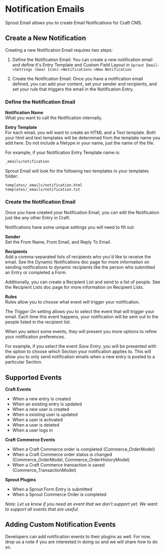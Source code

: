 # Notification Emails

Sprout Email allows you to create Email Notifications for Craft CMS.

## Create a New Notification

Creating a new Notification Email requires two steps:

1. Define the Notification Email: You can create a new notification email and define it's Entry Template and Custom Field Layout in `Sprout Email->Settings (Gear Icon)->Notifications->New Notification`

2. Create the Notification Email: Once you have a notification email defined, you can add your content, set your sender and recipients, and set your rule that triggers the email in the Notification Entry.

### Define the Notification Email

**Notification Name**<br>
What you want to call the Notification internally.

**Entry Template**<br>
For each email, you will want to create an HTML and a Text template.  Both your html and text templates will be determined from the template name you add here.  Do not include a filetype in your name, just the name of the file.

For example, if your Notification Entry Template name is:

``` html
_emails/notification
```

Sprout Email will look for the following two templates in your templates folder:

```
templates/_emails/notification.html
templates/_emails/notification.txt
```

### Create the Notification Email

Once you have created your Notification Email, you can edit the Notification just like any other Entry in Craft.

Notifications have some unique settings you will need to fill out:

**Sender**<br>
Set the From Name, From Email, and Reply To Email.

**Recipients**<br>
Add a comma-separated lists of recipients who you'd like to receive the email.  See the Dynamic Notifications doc page for more information on sending notifications to dynamic recipients like the person who submitted an Entry or completed a Form.

Additionally, you can create a Recipient List and send to a list of people.  See the Recipient Lists doc page for more information on Recipient Lists.

**Rules**<br>
Rules allow you to choose what event will trigger your notification.

The _Trigger On_ setting allows you to select the event that will trigger your email.  Each time this event happens, your notification will be sent out to the people listed in the recipient list.

When you select some events, they will present you more options to refine your notification preferences.

For example, if you select the event _Save Entry_, you will be presented with the option to choose which Section your notification applies to. This will allow you to only send notification emails when a new entry is posted to a particular Section.

## Supported Events

**Craft Events**

- When a new entry is created
- When an existing entry is updated
- When a new user is created
- When a existing user is updated
- When a user is activated
- When a user is deleted
- When a user logs in

**Craft Commerce Events**

- When a Craft Commerce order is completed (Commerce_OrderModel)
- When a Craft Commerce order status is changed (Commerce_OrderModel, Commerce_OrderHistoryModel)
- When a Craft Commerce transaction is saved (Commerce_TransactionModel)

**Sprout Plugins**

- When a Sprout Form Entry is submitted
- When a Sprout Commerce Order is completed

_Note: Let us know if you need an event that we don't support yet. We want to support all events that are useful._

## Adding Custom Notification Events

Developers can add notification events to their plugins as well. For now, drop us a note if you are interested in doing so and we will share how to do so.